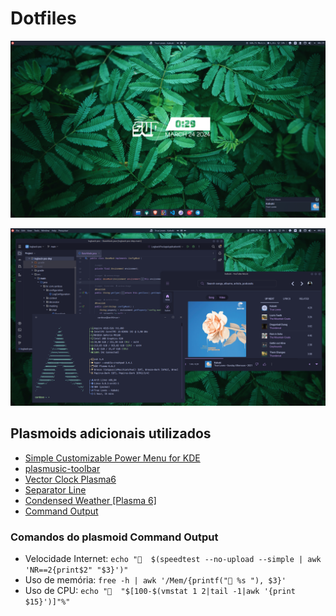# Dotfiles

![1](Imagens/1.png)

![2](Imagens/2.png)

## Plasmoids adicionais utilizados

* [Simple Customizable Power Menu for KDE](https://store.kde.org/p/2137217)
* [plasmusic-toolbar](https://store.kde.org/p/2128143)
* [Vector Clock Plasma6](https://store.kde.org/p/2137726)
* [Separator Line](https://store.kde.org/p/2136852)
* [Condensed Weather [Plasma 6]](https://store.kde.org/p/2137197)
* [Command Output](https://store.kde.org/p/2136636/)

### Comandos do plasmoid Command Output

* Velocidade Internet: `echo "  $(speedtest --no-upload --simple | awk 'NR==2{print$2" "$3}')"`
* Uso de memória: `free -h | awk '/Mem/{printf(" %s "), $3}'`
* Uso de CPU: `echo "  "$[100-$(vmstat 1 2|tail -1|awk '{print $15}')]"%"`